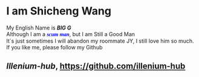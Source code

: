 # I am Shicheng Wang 
My English Name is ***BIG G***  
Although I am a <font color=#0000FF face="TIMES NEW ROMAN" >***scum man***</font>, but I am Still a Good Man  
It`s just sometimes I will abandon my roommate JY, I still love him so much.  
If you like me, please follow my Github 
## ***Illenium-hub***, https://github.com/illenium-hub
